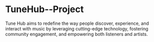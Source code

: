 # TuneHub--Project
Tune Hub aims to redefine the way people discover, experience, and interact with music by leveraging cutting-edge technology, fostering community engagement, and empowering both listeners and artists. 
